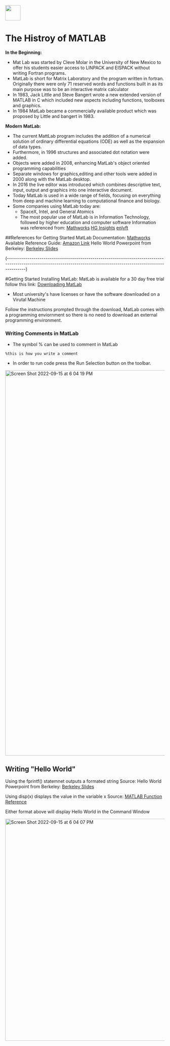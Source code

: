 
<img src="https://user-images.githubusercontent.com/113360762/190497054-77f17b7d-10d6-4efc-9806-dfdb08e7347d.png" width="48">


# The Histroy of MATLAB 
**In the Beginning:**

- Mat Lab was started by Cleve Molar in the University of New Mexico to offer his students easier access to LINPACK and EISPACK without writing Fortran programs.
- MatLab is short for Matrix Laboratory and the program written in fortran. Originally there were only 71 reserved words and functions built in as its main purpose was to be an interactive matrix calculator
- In 1983, Jack Little and Steve Bangert wrote a new extended version of MATLAB in C which included new aspects including functions, toolboxes and graphics.
- In 1984 MatLab became a commercially available product which was proposed by Little and bangert in 1983. 

**Modern MatLab:**

- The current MattLab program includes the addition of a numerical solution of ordinary differential equations (ODE) as well as the expansion of data types. 
- Furthermore, in 1996 structures and associated dot notation were added.
- Objects were added in 2008, enhancing MatLab's object oriented programming capabilities 
- Separate windows for graphics,editing and other tools were added in 2000 along with the MatLab desktop. 
- In 2016 the live editor was introduced which combines descriptive text, input, output and graphics into one interactive document. 
- Today MatLab is used in a wide range of fields, focusing on everything from deep and machine learning to computational finance and biology.
- Some companies using MatLab today are:
    - SpaceX, Intel, and General Atomics
    - The most popular use of MatLab is in Information Technology, followed by higher education and computer software 
Information was referenced from: 
[Mathworks](https://www.mathworks.com/company/newsletters/articles/a-brief-history-of-matlab.html) 
[HG Insights](https://discovery.hgdata.com/product/matlab)
[enlyft](https://enlyft.com/tech/products/matlab)

##References for Getting Started 
MatLab Documentation: [Mathworks](https://www.mathworks.com/help/matlab/) 
Available Reference Guide: [Amazon Link](https://www.amazon.com/Getting-Started-MATLAB-Introduction-Scientists/dp/0199731241) 
Hello World Powerpoint from Berkeley: [Berkeley Slides](https://math.berkeley.edu/~ehallman/98-fa18/lectures/lectureNotes1.pdf) 


(---------------------------------------------------------------------------------------------------------------------------------------------------------------------)


#Getting Started 
Installing MatLab:
MatLab is available for a 30 day free trial follow this link: [Downloading MatLab](https://www.mathworks.com/downloads/message/error_page/unlicensed?release=R2022b)
  - Most university's have licenses or have the software downloaded on a Virutal Machine

Follow the instructions prompted through the download, MatLab comes with a programming enviornment so there is no need to download an external programming environment. 

### Writing Comments in MatLab
- The symbol % can be used to comment in MatLab
``` cadence 
%this is how you write a comment
``` 

- In order to run code press the Run Selection button on the toolbar.
<img width="1213" alt="Screen Shot 2022-09-15 at 6 04 19 PM" src="https://user-images.githubusercontent.com/113360762/190516881-61af568d-fbd1-42e4-ad29-67b9d8283d3e.png">

## Writing "Hello World"

Using the fprintf() statemnet outputs a formated string 
Source: Hello World Powerpoint from Berkeley: [Berkeley Slides](https://math.berkeley.edu/~ehallman/98-fa18/lectures/lectureNotes1.pdf)  

Using disp(x) displays the value in the variable x
Source: [MATLAB Function Reference](http://www.ece.northwestern.edu/local-apps/matlabhelp/techdoc/ref/display.html#:~:text=display%20(MATLAB%20Functions)&text=display(X)%20prints%20the%20value,sin(A)%3B%20does%20not.)  

Either format above will display Hello World in the Command Window

<img width="699" alt="Screen Shot 2022-09-15 at 6 04 07 PM" src="https://user-images.githubusercontent.com/113360762/190516860-8ae44f88-3fb1-47c4-8e5f-1ddf81d459ae.png">







